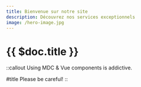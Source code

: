 ```yaml
---
title: Bienvenue sur notre site
description: Découvrez nos services exceptionnels
image: /hero-image.jpg
---
```


# {{ $doc.title }}

::callout
Using MDC & Vue components is addictive.

#title
Please be careful!
::
